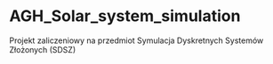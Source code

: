 # AGH_Solar_system_simulation
Projekt zaliczeniowy na przedmiot Symulacja Dyskretnych Systemów Złożonych (SDSZ)
